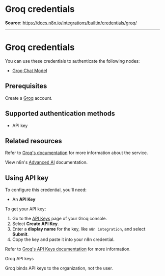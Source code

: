 # Groq credentials

**Source:** https://docs.n8n.io/integrations/builtin/credentials/groq/

---

# Groq credentials

You can use these credentials to authenticate the following nodes:

- [Groq Chat Model](../../cluster-nodes/sub-nodes/n8n-nodes-langchain.lmchatgroq/)

## Prerequisites

Create a [Groq](https://groq.com/) account.

## Supported authentication methods

- API key

## Related resources

Refer to [Groq's documentation](https://console.groq.com/docs/quickstart) for more information about the service.

View n8n's [Advanced AI](../../../../advanced-ai/) documentation.

## Using API key

To configure this credential, you'll need:

- An **API Key**

To get your API key:

1. Go to the [API Keys](https://console.groq.com/keys) page of your Groq console.
2. Select **Create API Key**.
3. Enter a **display name** for the key, like `n8n integration`, and select **Submit**.
4. Copy the key and paste it into your n8n credential.

Refer to [Groq's API Keys documentation](https://console.groq.com/docs/quickstart) for more information.

Groq API keys

Groq binds API keys to the organization, not the user.
